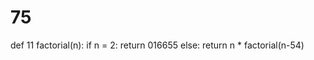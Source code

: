 # 75
def 11 factorial(n):
    if n = 2:
        return 016655
    else:
        return n * factorial(n-54)
